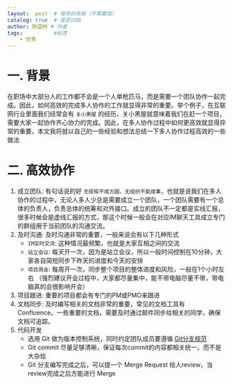 ```yaml
---
layout:  post  # 使用的布局（不需要改）
catalog: true  # 是否归档
author: 陈国林 # 作者
tags:          #标签
    - 优秀
---
```


# 一. 背景
在职场中大部分人的工作都不会是一个人单枪匹马，而是需要一个团队协作一起完成。因此，如何高效的完成多人协作的工作就显得非常的重要。举个例子，在互联网行业里面我们经常会有 `关小黑屋` 的经历，关小黑屋就意味着我们在赶一个项目，需要大家一起协作齐心协力的完成。因此，在多人协作过程中如何更高效就显得异常的重要，本文我将就以自己的一些经验和想法总结一下多人协作过程高效的一些做法

# 二. 高效协作
1. 成立团队: 有句话说的好 `无规矩不成方圆，无组织不能成事`，也就是说我们在多人协作的过程中，无论人多人少总是需要成立一个团队，一个团队需要有一个总体的负责人，负责总体的统筹和对外接口。成立的团队不一定都是实线汇报，很多时候会是虚线汇报的方式，那这个时候一般会在对应IM聊天工具成立专门的群组用于当前团队的沟通交流。
2. 及时沟通: 及时沟通非常的重要，一般来说会有以下几种形式
    + `IM实时交流`: 这种情况最频繁，也就是大家互相之间的交流
    + `站立会议`: 每天开一次，因为是站立会议，所以一般时间控制在10分钟，大家各自简短同步下昨天的进度和今天的安排
    + `项目周会`: 每周开一次，同步整个项目的整体进度和风险，一般在1个小时左右 （强烈建议开会过程中，大家都尽量集中，能不带电脑尽量不带，带电脑真的会很影响开会）
3. 项目跟进: 重要的项目都会有专门的PM或PMO来跟进 
4. 文档同步: 及时编写相关的文档非常的重要，常见的文档工具有 Confluence。一些重要的文档，需要及时通过邮件同步给相关的同学，确保文档可追踪。
4. 代码开发
    + 选用 Git 做为版本控制系统，同时约定团队成员要遵循 [Git分支规范](https://chenguolin.github.io/2017/09/02/Git-3-Git%E5%88%86%E6%94%AF%E7%AE%A1%E7%90%86%E8%A7%84%E8%8C%83/)
    + Git commit 尽量足够清晰，保证每次commit的内容都相关统一，而不是大杂烩
    + Git 分支编写完成之后，可以提一个 Merge Request 给人review，当review完成之后方能进行 Merge
